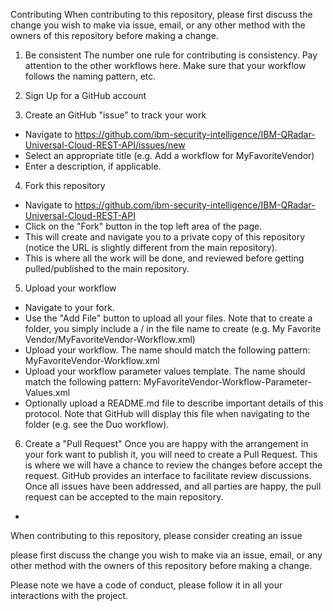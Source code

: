 Contributing
When contributing to this repository, please first discuss the change you wish to make via issue, email, or any other method with the owners of this repository before making a change.

1. Be consistent
The number one rule for contributing is consistency. Pay attention to the other workflows here. Make sure that your workflow follows the naming pattern, etc.

2. Sign Up for a GitHub account

3. Create an GitHub "issue" to track your work
- Navigate to https://github.com/ibm-security-intelligence/IBM-QRadar-Universal-Cloud-REST-API/issues/new
- Select an appropriate title (e.g. Add a workflow for MyFavoriteVendor)
- Enter a description, if applicable.

4. Fork this repository
- Navigate to https://github.com/ibm-security-intelligence/IBM-QRadar-Universal-Cloud-REST-API
- Click on the "Fork" button in the top left area of the page.
- This will create and navigate you to a private copy of this repository (notice the URL is slightly different from the main repository).
- This is where all the work will be done, and reviewed before getting pulled/published to the main repository.

5. Upload your workflow
- Navigate to your fork.
- Use the "Add File" button to upload all your files. Note that to create a folder, you simply include a / in the file name to create (e.g. My Favorite Vendor/MyFavoriteVendor-Workflow.xml)
- Upload your workflow. The name should match the following pattern: MyFavoriteVendor-Workflow.xml
- Upload your workflow parameter values template.  The name should match the following pattern: MyFavoriteVendor-Workflow-Parameter-Values.xml
- Optionally upload a README.md file to describe important details of this protocol.  Note that GitHub will display this file when navigating to the folder (e.g. see the Duo workflow).

6. Create a "Pull Request"
Once you are happy with the arrangement in your fork want to publish it, you will need to create a Pull Request. This is where we will have a chance to review the changes before accept the request. GitHub provides an interface to facilitate review discussions.  Once all issues have been addressed, and all parties are happy, the pull request can be accepted to the main repository.

- 


When contributing to this repository, please consider creating an issue 

please first discuss the change you wish to make via an issue, email, or any other method with the owners of this repository before making a change.

Please note we have a code of conduct, please follow it in all your interactions with the project.
